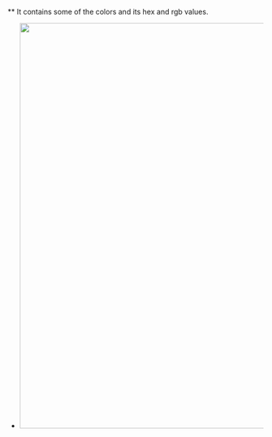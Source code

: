 ** It contains some of the colors and its hex and rgb values.


- <img src="../css-colors/Color-Names-—-HTML-Color-Codes.png" width="800" height=auto>
